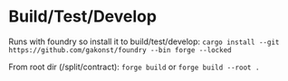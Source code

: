 # Build/Test/Develop

Runs with foundry so install it to build/test/develop:
`cargo install --git https://github.com/gakonst/foundry --bin forge --locked`

From root dir (/split/contract):
`forge build`
or
`forge build --root .`

